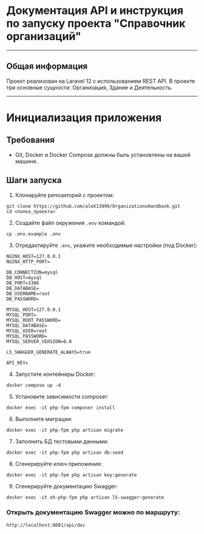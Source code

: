# Документация API и инструкция по запуску проекта "Справочник организаций"

---

## Общая информация

Проект реализован на Laravel 12 с использованием REST API. В проекте три основные сущности: Организация, Здание и Деятельность.

---

# Инициализация приложения

## Требования

- Git, Docker и Docker Compose должны быть установлены на вашей машине.

## Шаги запуска

1. Клонируйте репозиторий с проектом:

```shell
git clone https://github.com/aleX13999/OrganizationsHandbook.git
cd <папка_проекта>
```

2. Создайте файл окружения `.env` командой:
```shell
cp .env.example .env
```

3. Отредактируйте `.env`, укажите необходимые настройки (под Docker):
```dotenv
NGINX_HOST=127.0.0.1
NGINX_HTTP_PORT=

DB_CONNECTION=mysql
DB_HOST=mysql
DB_PORT=3306
DB_DATABASE=
DB_USERNAME=root
DB_PASSWORD=

MYSQL_HOST=127.0.0.1
MYSQL_PORT=
MYSQL_ROOT_PASSWORD=
MYSQL_DATABASE=
MYSQL_USER=root
MYSQL_PASSWORD=
MYSQL_SERVER_VERSION=8.0

L5_SWAGGER_GENERATE_ALWAYS=true

API_KEY=
```

4. Запустите контейнеры Docker:

```shell
docker compose up -d
```

5. Установите зависимости composer:

```shell
docker exec -it php-fpm composer install
```

6. Выполните миграции:

```shell
docker exec -it php-fpm php artisan migrate
```

7. Заполнить БД тестовыми данными:
```shell
docker exec -it php-fpm php artisan db:seed
```

8. Сгенерируйте ключ приложения:

```shell
docker exec -it php-fpm php artisan key:generate
```

9. Сгенерируйте документацию Swagger:

```shell
docker exec -it oh-php-fpm php artisan l5-swagger:generate
```

### Открыть документацию Swagger можно по маршруту:

```shell
http://localhost:8081/api/doc
```
